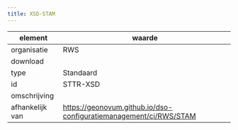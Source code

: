 ```yaml
---
title: XSD-STAM
---
```


|element|waarde|
|-----|------|
| organisatie  |RWS|
| download  | [](<>)|
| type  |Standaard|
| id  |STTR-XSD|
| omschrijving  ||
|afhankelijk van |https://geonovum.github.io/dso-configuratiemanagement/ci/RWS/STAM|

